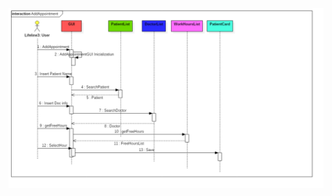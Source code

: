 ![UseCaseDiagram__AddAppointment__Interaction](png/UseCaseDiagram__AddAppointment__Interaction.png)

